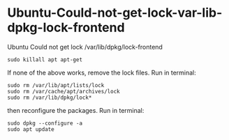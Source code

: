 # Ubuntu-Could-not-get-lock-var-lib-dpkg-lock-frontend
Ubuntu Could not get lock /var/lib/dpkg/lock-frontend

```
sudo killall apt apt-get
```

If none of the above works, remove the lock files. Run in terminal:
```
sudo rm /var/lib/apt/lists/lock
sudo rm /var/cache/apt/archives/lock
sudo rm /var/lib/dpkg/lock*
```

then reconfigure the packages. Run in terminal:
```
sudo dpkg --configure -a
sudo apt update
```
